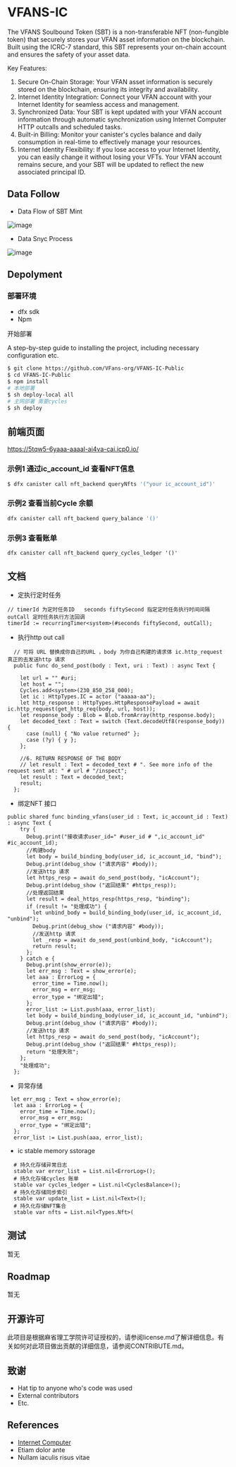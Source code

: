 # VFANS-IC

The VFANS Soulbound Token (SBT) is a non-transferable NFT (non-fungible token) that securely stores your VFAN asset information on the blockchain. Built using the ICRC-7 standard, this SBT represents your on-chain account and ensures the safety of your asset data.

Key Features:

1. Secure On-Chain Storage: Your VFAN asset information is securely stored on the blockchain, ensuring its integrity and availability.
2. Internet Identity Integration: Connect your VFAN account with your Internet Identity for seamless access and management.
3. Synchronized Data: Your SBT is kept updated with your VFAN account information through automatic synchronization using Internet Computer HTTP outcalls and scheduled tasks.
4. Built-in Billing: Monitor your canister's cycles balance and daily consumption in real-time to effectively manage your resources.
5. Internet Identity Flexibility: If you lose access to your Internet Identity, you can easily change it without losing your VFTs. Your VFAN account remains secure, and your SBT will be updated to reflect the new associated principal ID.


## Data Follow


- Data Flow of SBT Mint

![image](https://github.com/VFans-org/VFANS-IC-Public/assets/107297097/7473330a-a415-4386-bd40-4392a184d1ce)


  - Data Snyc Process

![image](https://github.com/VFans-org/VFANS-IC-Public/assets/107297097/1e4e366a-cb2a-40f6-96a6-1ee65a03d394)



## Depolyment

### 部署环境

- dfx sdk
- Npm

开始部署

A step-by-step guide to installing the project, including necessary configuration etc.

```bash
$ git clone https://github.com/VFans-org/VFANS-IC-Public
$ cd VFANS-IC-Public
$ npm install
# 本地部署
$ sh deploy-local all 
# 主网部署 需要cycles
$ sh deploy
```

## 前端页面

https://5tqw5-6yaaa-aaaal-ai4va-cai.icp0.io/

### 示例1 通过ic_account_id 查看NFT信息

```bash
$ dfx canister call nft_backend queryNfts '("your ic_account_id")'
```

### 示例2 查看当前Cycle 余额

```bash
dfx canister call nft_backend query_balance '()'
```

### 示例3 查看账单

```ba
dfx canister call nft_backend query_cycles_ledger '()'
```

## 文档

- 定执行定时任务

```shell
// timerId 为定时任务ID   seconds fiftySecond 指定定时任务执行时间间隔 outCall 定时任务执行方法回调
timerId := recurringTimer<system>(#seconds fiftySecond, outCall);
```

- 执行http out call

```shell
  // 可将 URL 替换成你自己的URL ，body 为你自己构建的请求体 ic.http_request 真正的去发送http 请求
  public func do_send_post(body : Text, uri : Text) : async Text {

    let url = "" #uri;
    let host = "";
    Cycles.add<system>(230_850_258_000);
    let ic : HttpTypes.IC = actor ("aaaaa-aa");
    let http_response : HttpTypes.HttpResponsePayload = await ic.http_request(get_http_req(body, url, host));
    let response_body : Blob = Blob.fromArray(http_response.body);
    let decoded_text : Text = switch (Text.decodeUtf8(response_body)) {
      case (null) { "No value returned" };
      case (?y) { y };
    };

    //6. RETURN RESPONSE OF THE BODY
    // let result : Text = decoded_text # ". See more info of the request sent at: " # url # "/inspect";
    let result : Text = decoded_text;
    result;
  };
```

- 绑定NFT 接口

```shell
public shared func binding_vfans(user_id : Text, ic_account_id : Text) : async Text {
    try {
      Debug.print("接收请求user_id=" #user_id # ",ic_account_id" #ic_account_id);
      //构建body
      let body = build_binding_body(user_id, ic_account_id, "bind");
      Debug.print(debug_show ("请求内容" #body));
      //发送http 请求
      let https_resp = await do_send_post(body, "icAccount");
      Debug.print(debug_show ("返回结果" #https_resp));
      //处理返回结果
      let result = deal_https_resp(https_resp, "binding");
      if (result != "处理成功") {
        let unbind_body = build_binding_body(user_id, ic_account_id, "unbind");
        Debug.print(debug_show ("请求内容" #body));
        //发送http 请求
        let _resp = await do_send_post(unbind_body, "icAccount");
        return result;
      };
    } catch e {
      Debug.print(show_error(e));
      let err_msg : Text = show_error(e);
      let aaa : ErrorLog = {
        error_time = Time.now();
        error_msg = err_msg;
        error_type = "绑定出错";
      };
      error_list := List.push(aaa, error_list);
      let body = build_binding_body(user_id, ic_account_id, "unbind");
      Debug.print(debug_show ("请求内容" #body));
      //发送http 请求
      let https_resp = await do_send_post(body, "icAccount");
      Debug.print(debug_show ("返回结果" #https_resp));
      return "处理失败";
    };
    "处理成功";
  };
```

- 异常存储

```shell
 let err_msg : Text = show_error(e);
  let aaa : ErrorLog = {
    error_time = Time.now();
    error_msg = err_msg;
    error_type = "绑定出错";
  };
  error_list := List.push(aaa, error_list);
```

- ic stable memory sstorage

```shell
  # 持久化存储异常日志
  stable var error_list = List.nil<ErrorLog>();
  # 持久化存储cycles 账单
  stable var cycles_ledger = List.nil<CyclesBalance>();
  # 持久化存储同步索引
  stable var update_list = List.nil<Text>();
  # 持久化存储NFT集合
  stable var nfts = List.nil<Types.Nft>(
```





## 测试

暂无

## Roadmap

暂无

## 开源许可

此项目是根据麻省理工学院许可证授权的，请参阅license.md了解详细信息。有关如何对此项目做出贡献的详细信息，请参阅CONTRIBUTE.md。

## 致谢

- Hat tip to anyone who's code was used
- External contributors
- Etc.

## References

- [Internet Computer](https://internetcomputer.org)
- Etiam dolor ante
- Nullam iaculis risus vitae

